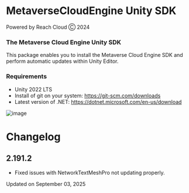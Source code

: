 # MetaverseCloudEngine Unity SDK
Powered by Reach Cloud Ⓒ 2024
### The Metaverse Cloud Engine Unity SDK
This package enables you to install the Metaverse Cloud Engine SDK and perform automatic updates within Unity Editor.

### Requirements
* Unity 2022 LTS
* Install of git on your system: https://git-scm.com/downloads
* Latest version of .NET: https://dotnet.microsoft.com/en-us/download

![image](https://user-images.githubusercontent.com/14853489/188254018-453aae49-a6a3-4e6e-8fd2-fe4bbf6310d1.png)

# Changelog

## 2.191.2
- Fixed issues with NetworkTextMeshPro not updating properly.

Updated on September 03, 2025
